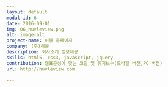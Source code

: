```yaml
---
layout: default
modal-id: 6
date: 2016-09-01
img: 06_huvleview.png
alt: image-alt
project-name: 허블 홈페이지
company: (주)허블
description: 회사소개 정보제공
skills: html5, css3, javascript, jquery
contribution: 웹표준성에 맞는 코딩 및 유지보수(모바일 버전,PC 버전)
url: http://huvleview.com

---
```

